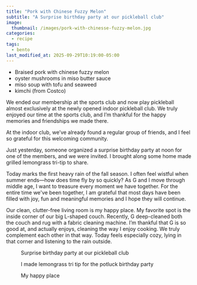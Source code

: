 ```yaml
---
title: "Pork with Chinese Fuzzy Melon"
subtitle: "A Surprise birthday party at our pickleball club"
image: 
  thumbnail: /images/pork-with-chinesse-fuzzy-melon.jpg
categories:
  - recipe
tags:
  - bento
last_modified_at: 2025-09-29T10:19:00-05:00
---
```


* Braised pork with chinese fuzzy melon
* oyster mushrooms in miso butter sauce
* miso soup with tofu and seaweed
* kimchi (from Costco)

We ended our membership at the sports club and now play pickleball almost exclusively at the newly opened indoor pickleball club. We truly enjoyed our time at the sports club, and I’m thankful for the happy memories and friendships we made there.

At the indoor club, we’ve already found a regular group of friends, and I feel so grateful for this welcoming community.

Just yesterday, someone organized a surprise birthday party at noon for one of the members, and we were invited. I brought along some home made grilled lemongrass tri-tip to share.

Today marks the first heavy rain of the fall season. I often feel wistful when summer ends—how does time fly by so quickly? As G and I move through middle age, I want to treasure every moment we have together. For the entire time we've been together, I am grateful that most days have been filled with joy, fun and meaningful memories and I hope they will continue.

Our clean, clutter-free living room is my happy place. My favorite spot is the inside corner of our big L-shaped couch. Recently, G deep-cleaned both the couch and rug with a fabric cleaning machine. I’m thankful that G is so good at, and actually enjoys, cleaning the way I enjoy cooking. We truly complement each other in that way. Today feels especially cozy, lying in that corner and listening to the rain outside.

<figure>
  <a href="#"><img src="{{ '/images/pickleball-surprise-party.jpg' | absolute_url }}" alt=""></a>
  <figcaption>Surprise birthday party at our pickleball club</figcaption>
</figure> 

<figure>
  <a href="#"><img src="{{ '/images/lemongrass-tri-tip.jpg' | absolute_url }}" alt=""></a>
  <figcaption>I made lemongrass tri tip for the potluck birthday party</figcaption>
</figure>

<figure>
  <a href="#"><img src="{{ '/images/living-room-rain.jpg' | absolute_url }}" alt=""></a>
  <figcaption>My happy place</figcaption>
</figure> 

